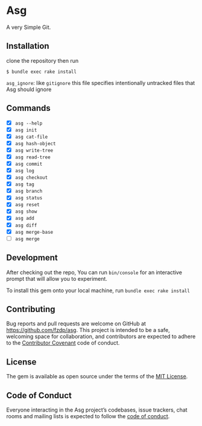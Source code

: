 # Asg

A very Simple Git.

## Installation

clone the repository then run

    $ bundle exec rake install
    
`asg_ignore`: like `gitignore` this file specifies intentionally untracked files that Asg should ignore

## Commands

- [x] `asg --help`
- [x] `asg init`
- [x] `asg cat-file`
- [x] `asg hash-object`
- [x] `asg write-tree`
- [x] `asg read-tree`
- [x] `asg commit`
- [x] `asg log`
- [x] `asg checkout`
- [x] `asg tag`
- [x] `asg branch`
- [x] `asg status`
- [x] `asg reset`
- [x] `asg show`
- [x] `asg add`
- [x] `asg diff`
- [x] `asg merge-base`
- [ ] `asg merge`

## Development

After checking out the repo, You can run `bin/console` for an interactive prompt that will allow you to experiment.

To install this gem onto your local machine, run `bundle exec rake install`

## Contributing

Bug reports and pull requests are welcome on GitHub at https://github.com/fzdp/asg. This project is intended to be a safe, welcoming space for collaboration, and contributors are expected to adhere to the [Contributor Covenant](http://contributor-covenant.org) code of conduct.

## License

The gem is available as open source under the terms of the [MIT License](https://opensource.org/licenses/MIT).

## Code of Conduct

Everyone interacting in the Asg project’s codebases, issue trackers, chat rooms and mailing lists is expected to follow the [code of conduct](https://github.com/fzdp/asg/blob/master/CODE_OF_CONDUCT.md).
